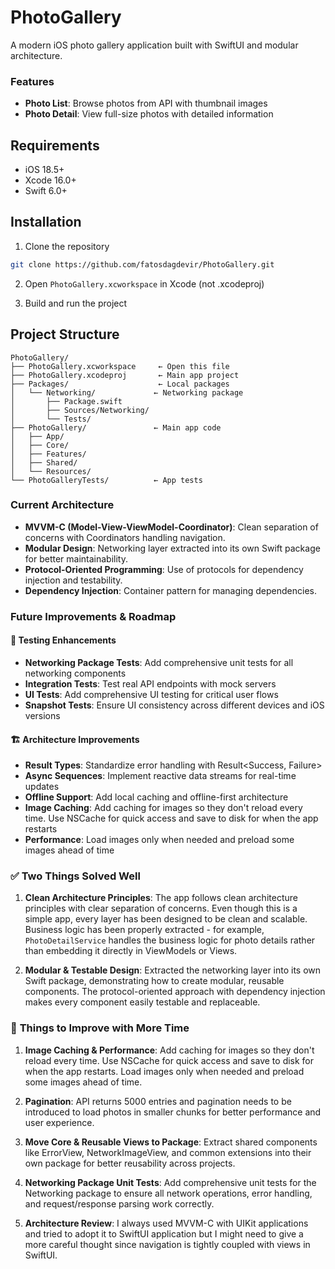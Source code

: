 # PhotoGallery

A modern iOS photo gallery application built with SwiftUI and modular architecture.

### Features
- **Photo List**: Browse photos from API with thumbnail images
- **Photo Detail**: View full-size photos with detailed information

## Requirements

- iOS 18.5+
- Xcode 16.0+
- Swift 6.0+

## Installation

1. Clone the repository
```bash
git clone https://github.com/fatosdagdevir/PhotoGallery.git
```

2. Open `PhotoGallery.xcworkspace` in Xcode (not .xcodeproj)

3. Build and run the project

## Project Structure

```
PhotoGallery/
├── PhotoGallery.xcworkspace     ← Open this file
├── PhotoGallery.xcodeproj       ← Main app project
├── Packages/                    ← Local packages
│   └── Networking/             ← Networking package
│       ├── Package.swift
│       ├── Sources/Networking/
│       └── Tests/
├── PhotoGallery/               ← Main app code
│   ├── App/
│   ├── Core/
│   ├── Features/
│   ├── Shared/
│   └── Resources/
└── PhotoGalleryTests/          ← App tests
```


### Current Architecture
- **MVVM-C (Model-View-ViewModel-Coordinator)**: Clean separation of concerns with Coordinators handling navigation.
- **Modular Design**: Networking layer extracted into its own Swift package for better maintainability.
- **Protocol-Oriented Programming**: Use of protocols for dependency injection and testability.
- **Dependency Injection**: Container pattern for managing dependencies.

### Future Improvements & Roadmap


#### 🧪 **Testing Enhancements**
- **Networking Package Tests**: Add comprehensive unit tests for all networking components
- **Integration Tests**: Test real API endpoints with mock servers
- **UI Tests**: Add comprehensive UI testing for critical user flows
- **Snapshot Tests**: Ensure UI consistency across different devices and iOS versions

#### 🏗️ **Architecture Improvements**
- **Result Types**: Standardize error handling with Result<Success, Failure>
- **Async Sequences**: Implement reactive data streams for real-time updates
- **Offline Support**: Add local caching and offline-first architecture
- **Image Caching**: Add caching for images so they don't reload every time. Use NSCache for quick access and save to disk for when the app restarts
- **Performance**: Load images only when needed and preload some images ahead of time


### ✅ **Two Things Solved Well**

1. **Clean Architecture Principles**: The app follows clean architecture principles with clear separation of concerns. Even though this is a simple app, every layer has been designed to be clean and scalable. Business logic has been properly extracted - for example, `PhotoDetailService` handles the business logic for photo details rather than embedding it directly in ViewModels or Views.

2. **Modular & Testable Design**: Extracted the networking layer into its own Swift package, demonstrating how to create modular, reusable components. The protocol-oriented approach with dependency injection makes every component easily testable and replaceable.

### 🔧 **Things to Improve with More Time**

1. **Image Caching & Performance**: Add caching for images so they don't reload every time. Use NSCache for quick access and save to disk for when the app restarts. Load images only when needed and preload some images ahead of time.

2. **Pagination**: API returns 5000 entries and pagination needs to be introduced to load photos in smaller chunks for better performance and user experience.

3. **Move Core & Reusable Views to Package**: Extract shared components like ErrorView, NetworkImageView, and common extensions into their own package for better reusability across projects.

4. **Networking Package Unit Tests**: Add comprehensive unit tests for the Networking package to ensure all network operations, error handling, and request/response parsing work correctly.

5. **Architecture Review**: I always used MVVM-C with UIKit applications and tried to adopt it to SwiftUI application but I might need to give a more careful thought since navigation is tightly coupled with views in SwiftUI.

